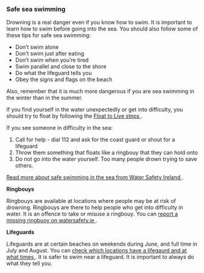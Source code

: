 ###  **Safe sea swimming**

Drowning is a real danger even if you know how to swim. It is important to
learn how to swim before going into the sea. You should also follow some of
these tips for safe sea swimming:

  * Don’t swim alone 
  * Don’t swim just after eating 
  * Don’t swim when you’re tired 
  * Swim parallel and close to the shore 
  * Do what the lifeguard tells you 
  * Obey the signs and flags on the beach 

Also, remember that it is much more dangerous if you are sea swimming in the
winter than in the summer.

If you find yourself in the water unexpectedly or get into difficulty, you
should try to float by following the [ Float to Live steps
](https://rnli.org/safety/float) .

If you see someone in difficulty in the sea:

  1. Call for help - dial 112 and ask for the coast guard or shout for a lifeguard 
  2. Throw them something that floats like a ringbouy that they can hold onto 
  3. Do not go into the water yourself. Too many people drown trying to save others. 

[ Read more about safe swimming in the sea from Water Safety Ireland
](https://watersafety.ie/recreation/#:~:text=Beach%20Safety,a%20life%20jacket)
.

**Ringbouys**

Ringbouys are available at locations where people may be at risk of drowning.
Ringbouys are there to help people who get into difficulty in water. It is an
offence to take or misuse a ringbouy. You can [ report a missing ringbuoy on
watersafety.ie ](https://watersafety.ie/ringbuoys/) .

**Lifeguards**

Lifeguards are at certain beaches on weekends during June, and full time in
July and August. You can [ check which locations have a lifegaurd and at what
times ](https://watersafety.ie/lifeguards/) . It is safer to swim near a
lifeguard. It is important to always do what they tell you.
